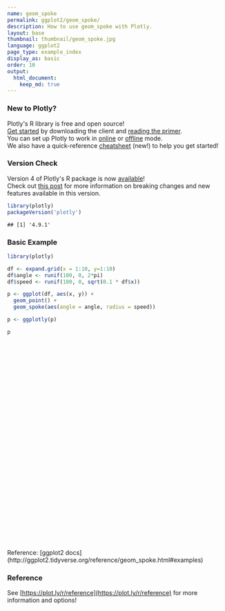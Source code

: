 ```yaml
---
name: geom_spoke
permalink: ggplot2/geom_spoke/
description: How to use geom_spoke with Plotly.
layout: base
thumbnail: thumbnail/geom_spoke.jpg
language: ggplot2
page_type: example_index
display_as: basic
order: 10
output:
  html_document:
    keep_md: true
---
```




### New to Plotly?

Plotly's R library is free and open source!<br>
[Get started](https://plot.ly/r/getting-started/) by downloading the client and [reading the primer](https://plot.ly/r/getting-started/).<br>
You can set up Plotly to work in [online](https://plot.ly/r/getting-started/#hosting-graphs-in-your-online-plotly-account) or [offline](https://plot.ly/r/offline/) mode.<br>
We also have a quick-reference [cheatsheet](https://images.plot.ly/plotly-documentation/images/r_cheat_sheet.pdf) (new!) to help you get started!

### Version Check

Version 4 of Plotly's R package is now [available](https://plot.ly/r/getting-started/#installation)!<br>
Check out [this post](http://moderndata.plot.ly/upgrading-to-plotly-4-0-and-above/) for more information on breaking changes and new features available in this version.


```r
library(plotly)
packageVersion('plotly')
```

```
## [1] '4.9.1'
```

### Basic Example


```r
library(plotly)

df <- expand.grid(x = 1:10, y=1:10)
df$angle <- runif(100, 0, 2*pi)
df$speed <- runif(100, 0, sqrt(0.1 * df$x))

p <- ggplot(df, aes(x, y)) +
  geom_point() +
  geom_spoke(aes(angle = angle, radius = speed))

p <- ggplotly(p)

p
```

<div id="htmlwidget-a020e3dc4673883f78b0" style="width:672px;height:480px;" class="plotly html-widget"></div>
<script type="application/json" data-for="htmlwidget-a020e3dc4673883f78b0">{"x":{"data":[{"x":[1,2,3,4,5,6,7,8,9,10,1,2,3,4,5,6,7,8,9,10,1,2,3,4,5,6,7,8,9,10,1,2,3,4,5,6,7,8,9,10,1,2,3,4,5,6,7,8,9,10,1,2,3,4,5,6,7,8,9,10,1,2,3,4,5,6,7,8,9,10,1,2,3,4,5,6,7,8,9,10,1,2,3,4,5,6,7,8,9,10,1,2,3,4,5,6,7,8,9,10],"y":[1,1,1,1,1,1,1,1,1,1,2,2,2,2,2,2,2,2,2,2,3,3,3,3,3,3,3,3,3,3,4,4,4,4,4,4,4,4,4,4,5,5,5,5,5,5,5,5,5,5,6,6,6,6,6,6,6,6,6,6,7,7,7,7,7,7,7,7,7,7,8,8,8,8,8,8,8,8,8,8,9,9,9,9,9,9,9,9,9,9,10,10,10,10,10,10,10,10,10,10],"text":["x:  1<br />y:  1","x:  2<br />y:  1","x:  3<br />y:  1","x:  4<br />y:  1","x:  5<br />y:  1","x:  6<br />y:  1","x:  7<br />y:  1","x:  8<br />y:  1","x:  9<br />y:  1","x: 10<br />y:  1","x:  1<br />y:  2","x:  2<br />y:  2","x:  3<br />y:  2","x:  4<br />y:  2","x:  5<br />y:  2","x:  6<br />y:  2","x:  7<br />y:  2","x:  8<br />y:  2","x:  9<br />y:  2","x: 10<br />y:  2","x:  1<br />y:  3","x:  2<br />y:  3","x:  3<br />y:  3","x:  4<br />y:  3","x:  5<br />y:  3","x:  6<br />y:  3","x:  7<br />y:  3","x:  8<br />y:  3","x:  9<br />y:  3","x: 10<br />y:  3","x:  1<br />y:  4","x:  2<br />y:  4","x:  3<br />y:  4","x:  4<br />y:  4","x:  5<br />y:  4","x:  6<br />y:  4","x:  7<br />y:  4","x:  8<br />y:  4","x:  9<br />y:  4","x: 10<br />y:  4","x:  1<br />y:  5","x:  2<br />y:  5","x:  3<br />y:  5","x:  4<br />y:  5","x:  5<br />y:  5","x:  6<br />y:  5","x:  7<br />y:  5","x:  8<br />y:  5","x:  9<br />y:  5","x: 10<br />y:  5","x:  1<br />y:  6","x:  2<br />y:  6","x:  3<br />y:  6","x:  4<br />y:  6","x:  5<br />y:  6","x:  6<br />y:  6","x:  7<br />y:  6","x:  8<br />y:  6","x:  9<br />y:  6","x: 10<br />y:  6","x:  1<br />y:  7","x:  2<br />y:  7","x:  3<br />y:  7","x:  4<br />y:  7","x:  5<br />y:  7","x:  6<br />y:  7","x:  7<br />y:  7","x:  8<br />y:  7","x:  9<br />y:  7","x: 10<br />y:  7","x:  1<br />y:  8","x:  2<br />y:  8","x:  3<br />y:  8","x:  4<br />y:  8","x:  5<br />y:  8","x:  6<br />y:  8","x:  7<br />y:  8","x:  8<br />y:  8","x:  9<br />y:  8","x: 10<br />y:  8","x:  1<br />y:  9","x:  2<br />y:  9","x:  3<br />y:  9","x:  4<br />y:  9","x:  5<br />y:  9","x:  6<br />y:  9","x:  7<br />y:  9","x:  8<br />y:  9","x:  9<br />y:  9","x: 10<br />y:  9","x:  1<br />y: 10","x:  2<br />y: 10","x:  3<br />y: 10","x:  4<br />y: 10","x:  5<br />y: 10","x:  6<br />y: 10","x:  7<br />y: 10","x:  8<br />y: 10","x:  9<br />y: 10","x: 10<br />y: 10"],"type":"scatter","mode":"markers","marker":{"autocolorscale":false,"color":"rgba(0,0,0,1)","opacity":1,"size":5.66929133858268,"symbol":"circle","line":{"width":1.88976377952756,"color":"rgba(0,0,0,1)"}},"hoveron":"points","showlegend":false,"xaxis":"x","yaxis":"y","hoverinfo":"text","frame":null},{"x":[1,1.17223032337237,null,2,2.33182426671331,null,3,3.16849603371447,null,4,3.9921274736374,null,5,4.82137701144149,null,6,5.91375936130436,null,7,7.38493061653675,null,8,8.36072825527948,null,9,8.2479340169302,null,10,9.07312938021445,null,1,0.989905155948372,null,2,2.02744905017016,null,3,2.91813172744942,null,4,4.31166773388688,null,5,5.1124018487441,null,6,5.97624297002978,null,7,6.97801282651906,null,8,8.04012928394192,null,9,9.00149803249378,null,10,9.38784087558189,null,1,0.984318377581116,null,2,2.27545954437324,null,3,3.04678943514395,null,4,3.59306906232058,null,5,5.02252461430194,null,6,5.81015366751344,null,7,6.91242123140319,null,8,8.2368601542246,null,9,8.70812943239522,null,10,9.14076860841752,null,1,1.15801546495944,null,2,2.30675966529853,null,3,3.12745525989154,null,4,3.72682114373784,null,5,5.25049428012529,null,6,5.50648309247204,null,7,6.89333347330449,null,8,7.93674635048411,null,9,8.69054077185887,null,10,10.1011460041182,null,1,0.824649192436832,null,2,2.05528937942673,null,3,2.99414262220252,null,4,4.60488683279072,null,5,5.18325046337771,null,6,6.54091792565966,null,7,7.21917202472841,null,8,8.10393421225074,null,9,9.01587149739378,null,10,10.8332239866464,null,1,1.20757689592968,null,2,2.17175953478056,null,3,2.54181564304935,null,4,3.95384572213973,null,5,5.50693023515312,null,6,5.71013999613995,null,7,7.04371851563015,null,8,7.89572890733375,null,9,8.88602708882608,null,10,9.98666489476815,null,1,0.944764458251615,null,2,2.00063983921954,null,3,3.04019858251801,null,4,4.0853279084849,null,5,4.47068400415955,null,6,6.3022720691876,null,7,6.9495951768839,null,8,7.54841806209971,null,9,9.76730804037702,null,10,10.3756115097554,null,1,1.04733374942098,null,2,1.67028347654687,null,3,3.06235239680592,null,4,4.08092522482365,null,5,5.11027004135506,null,6,6.6455692171768,null,7,6.50045524450459,null,8,7.94827987092925,null,9,9.11334738409809,null,10,9.19993839597216,null,1,1.204443119259,null,2,2.17222684324058,null,3,3.20140561038209,null,4,4.48332556729999,null,5,5.05607622483952,null,6,6.26218124111403,null,7,6.95900542223977,null,8,7.37539956553217,null,9,8.95514127524222,null,10,10.3354833400237,null,1,0.943982391276222,null,2,2.05103915757633,null,3,2.73716621133743,null,4,3.97210957048818,null,5,5.04872790414442,null,6,6.1172745889156,null,7,6.72796140705853,null,8,7.36736740654628,null,9,9.00086936366375,null,10,9.51177893069976],"y":[1,1.07671064644463,null,1,1.15930613037054,null,1,1.49120217699086,null,1,1.17061432825227,null,1,0.52972116080654,null,1,1.5075905366531,null,1,0.684982243357664,null,1,0.442232795359911,null,1,1.05731569075821,null,1,0.755500566650803,null,2,2.03539691703569,null,2,1.97851331483995,null,2,1.58637568435347,null,2,1.95339402306541,null,2,1.96183125249368,null,2,2.27148938336778,null,2,1.99084150241837,null,2,2.2321698698269,null,2,1.6954777516298,null,2,2.04987286017151,null,3,2.99230664004001,null,3,3.2496633265915,null,3,3.06083897319702,null,3,3.0593587050521,null,3,2.86772984124506,null,3,2.62557164826196,null,3,2.28862215820939,null,3,2.58519196102644,null,3,3.63765277397936,null,3,2.62106037559176,null,4,3.90327015411007,null,4,3.88033455800902,null,4,4.03497867534489,null,4,3.91470833199758,null,4,3.55558326661262,null,4,3.86258392338602,null,4,4.26929175501102,null,4,3.24499617937829,null,4,3.29692887008178,null,4,4.62209666451462,null,5,5.20987309335348,null,5,5.03531974557399,null,5,4.74769885871735,null,5,5.11811069331403,null,5,4.72463493634293,null,5,5.02589941890682,null,5,4.54654945484707,null,5,4.82247084161543,null,5,5.59968453936988,null,5,5.00601023620932,null,6,5.90106223739863,null,6,5.9524500880949,null,6,6.06836677094463,null,6,6.0657641701597,null,6,6.40902723586196,null,6,6.48637018872906,null,6,6.81528991993683,null,6,6.62486417549544,null,6,5.35411014716765,null,6,5.99449155883165,null,7,6.93181847069899,null,7,7.03403435731727,null,7,6.97882117626032,null,7,7.04714552242904,null,7,6.74849606706491,null,7,6.91042042488293,null,7,7.15496490005335,null,7,7.23125959065826,null,7,7.23106594834454,null,7,6.12868374571855,null,8,7.90417267741092,null,8,8.05621877718672,null,8,7.76719112192449,null,8,7.70806463152433,null,8,7.97329650063213,null,8,8.02220303908418,null,8,8.06116969720833,null,8,8.40639867137267,null,8,8.09641864087004,null,8,7.82599839347233,null,9,8.87288238023521,null,9,8.79527283818142,null,9,9.37882683292967,null,9,8.78514248063595,null,9,9.1975266080938,null,9,8.98163329847038,null,9,9.02854938251563,null,9,9.27062704132861,null,9,9.00954088370477,null,9,9.1322508791177,null,10,10.0616639335476,null,10,10.2292450012834,null,10,9.70585131615805,null,10,9.93191720303934,null,10,9.63792238153722,null,10,10.2220456526869,null,10,10.308786652008,null,10,10.4672147811716,null,10,9.99568115771838,null,10,10.4928713423532],"text":["angle: 0.419018401<br />speed: 0.188541262<br />x:  1<br />y:  1","angle: 0.419018401<br />speed: 0.188541262<br />x:  1<br />y:  1",null,"angle: 0.447594634<br />speed: 0.368083940<br />x:  2<br />y:  1","angle: 0.447594634<br />speed: 0.368083940<br />x:  2<br />y:  1",null,"angle: 1.240346216<br />speed: 0.519298076<br />x:  3<br />y:  1","angle: 1.240346216<br />speed: 0.519298076<br />x:  3<br />y:  1",null,"angle: 1.616905856<br />speed: 0.170795860<br />x:  4<br />y:  1","angle: 1.616905856<br />speed: 0.170795860<br />x:  4<br />y:  1",null,"angle: 4.349396146<br />speed: 0.503059001<br />x:  5<br />y:  1","angle: 4.349396146<br />speed: 0.503059001<br />x:  5<br />y:  1",null,"angle: 1.739091218<br />speed: 0.514864643<br />x:  6<br />y:  1","angle: 1.739091218<br />speed: 0.514864643<br />x:  6<br />y:  1",null,"angle: 5.597339835<br />speed: 0.497401012<br />x:  7<br />y:  1","angle: 5.597339835<br />speed: 0.497401012<br />x:  7<br />y:  1",null,"angle: 5.286466383<br />speed: 0.664250803<br />x:  8<br />y:  1","angle: 5.286466383<br />speed: 0.664250803<br />x:  8<br />y:  1",null,"angle: 3.065528702<br />speed: 0.754246864<br />x:  9<br />y:  1","angle: 3.065528702<br />speed: 0.754246864<br />x:  9<br />y:  1",null,"angle: 3.399507677<br />speed: 0.958576611<br />x: 10<br />y:  1","angle: 3.399507677<br />speed: 0.958576611<br />x: 10<br />y:  1",null,"angle: 1.848611131<br />speed: 0.036808255<br />x:  1<br />y:  2","angle: 1.848611131<br />speed: 0.036808255<br />x:  1<br />y:  2",null,"angle: 5.619030258<br />speed: 0.034858686<br />x:  2<br />y:  2","angle: 5.619030258<br />speed: 0.034858686<br />x:  2<br />y:  2",null,"angle: 4.516985498<br />speed: 0.421648537<br />x:  3<br />y:  2","angle: 4.516985498<br />speed: 0.421648537<br />x:  3<br />y:  2",null,"angle: 6.134747829<br />speed: 0.315133136<br />x:  4<br />y:  2","angle: 6.134747829<br />speed: 0.315133136<br />x:  4<br />y:  2",null,"angle: 5.955828690<br />speed: 0.118705640<br />x:  5<br />y:  2","angle: 5.955828690<br />speed: 0.118705640<br />x:  5<br />y:  2",null,"angle: 1.658080287<br />speed: 0.272526846<br />x:  6<br />y:  2","angle: 1.658080287<br />speed: 0.272526846<br />x:  6<br />y:  2",null,"angle: 3.536274302<br />speed: 0.023818352<br />x:  7<br />y:  2","angle: 3.536274302<br />speed: 0.023818352<br />x:  7<br />y:  2",null,"angle: 1.399642877<br />speed: 0.235612410<br />x:  8<br />y:  2","angle: 1.399642877<br />speed: 0.235612410<br />x:  8<br />y:  2",null,"angle: 4.717308228<br />speed: 0.304525933<br />x:  9<br />y:  2","angle: 4.717308228<br />speed: 0.304525933<br />x:  9<br />y:  2",null,"angle: 3.060301772<br />speed: 0.614187346<br />x: 10<br />y:  2","angle: 3.060301772<br />speed: 0.614187346<br />x: 10<br />y:  2",null,"angle: 3.597689763<br />speed: 0.017467143<br />x:  1<br />y:  3","angle: 3.597689763<br />speed: 0.017467143<br />x:  1<br />y:  3",null,"angle: 0.736313466<br />speed: 0.371765702<br />x:  2<br />y:  3","angle: 0.736313466<br />speed: 0.371765702<br />x:  2<br />y:  3",null,"angle: 0.915201650<br />speed: 0.076750452<br />x:  3<br />y:  3","angle: 0.915201650<br />speed: 0.076750452<br />x:  3<br />y:  3",null,"angle: 2.996745000<br />speed: 0.411237454<br />x:  4<br />y:  3","angle: 2.996745000<br />speed: 0.411237454<br />x:  4<br />y:  3",null,"angle: 4.881063395<br />speed: 0.134174339<br />x:  5<br />y:  3","angle: 4.881063395<br />speed: 0.134174339<br />x:  5<br />y:  3",null,"angle: 4.243133359<br />speed: 0.419807361<br />x:  6<br />y:  3","angle: 4.243133359<br />speed: 0.419807361<br />x:  6<br />y:  3",null,"angle: 4.589893896<br />speed: 0.716748543<br />x:  7<br />y:  3","angle: 4.589893896<br />speed: 0.716748543<br />x:  7<br />y:  3",null,"angle: 5.231220619<br />speed: 0.477669804<br />x:  8<br />y:  3","angle: 5.231220619<br />speed: 0.477669804<br />x:  8<br />y:  3",null,"angle: 2.000056998<br />speed: 0.701277041<br />x:  9<br />y:  3","angle: 2.000056998<br />speed: 0.701277041<br />x:  9<br />y:  3",null,"angle: 3.556955125<br />speed: 0.939081372<br />x: 10<br />y:  3","angle: 3.556955125<br />speed: 0.939081372<br />x: 10<br />y:  3",null,"angle: 5.733876724<br />speed: 0.185271558<br />x:  1<br />y:  4","angle: 5.733876724<br />speed: 0.185271558<br />x:  1<br />y:  4",null,"angle: 5.911246692<br />speed: 0.329273914<br />x:  2<br />y:  4","angle: 5.911246692<br />speed: 0.329273914<br />x:  2<br />y:  4",null,"angle: 0.267844442<br />speed: 0.132167889<br />x:  3<br />y:  4","angle: 0.267844442<br />speed: 0.132167889<br />x:  3<br />y:  4",null,"angle: 3.444221631<br />speed: 0.286184130<br />x:  4<br />y:  4","angle: 3.444221631<br />speed: 0.286184130<br />x:  4<br />y:  4",null,"angle: 5.225649533<br />speed: 0.510150583<br />x:  5<br />y:  4","angle: 5.225649533<br />speed: 0.510150583<br />x:  5<br />y:  4",null,"angle: 3.413156495<br />speed: 0.512291046<br />x:  6<br />y:  4","angle: 3.413156495<br />speed: 0.512291046<br />x:  6<br />y:  4",null,"angle: 1.947936321<br />speed: 0.289647712<br />x:  7<br />y:  4","angle: 1.947936321<br />speed: 0.289647712<br />x:  7<br />y:  4",null,"angle: 4.628804929<br />speed: 0.757648859<br />x:  8<br />y:  4","angle: 4.628804929<br />speed: 0.757648859<br />x:  8<br />y:  4",null,"angle: 4.297753499<br />speed: 0.768162761<br />x:  9<br />y:  4","angle: 4.297753499<br />speed: 0.768162761<br />x:  9<br />y:  4",null,"angle: 1.409617824<br />speed: 0.630265638<br />x: 10<br />y:  4","angle: 1.409617824<br />speed: 0.630265638<br />x: 10<br />y:  4",null,"angle: 2.266817087<br />speed: 0.273486053<br />x:  1<br />y:  5","angle: 2.266817087<br />speed: 0.273486053<br />x:  1<br />y:  5",null,"angle: 0.568472854<br />speed: 0.065607926<br />x:  2<br />y:  5","angle: 0.568472854<br />speed: 0.065607926<br />x:  2<br />y:  5",null,"angle: 4.689177330<br />speed: 0.252369124<br />x:  3<br />y:  5","angle: 4.689177330<br />speed: 0.252369124<br />x:  3<br />y:  5",null,"angle: 0.192834522<br />speed: 0.616310162<br />x:  4<br />y:  5","angle: 0.192834522<br />speed: 0.616310162<br />x:  4<br />y:  5",null,"angle: 5.299570906<br />speed: 0.330766762<br />x:  5<br />y:  5","angle: 5.299570906<br />speed: 0.330766762<br />x:  5<br />y:  5",null,"angle: 0.047843958<br />speed: 0.541537609<br />x:  6<br />y:  5","angle: 0.047843958<br />speed: 0.541537609<br />x:  6<br />y:  5",null,"angle: 5.162622194<br />speed: 0.503640520<br />x:  7<br />y:  5","angle: 5.162622194<br />speed: 0.503640520<br />x:  7<br />y:  5",null,"angle: 5.242040269<br />speed: 0.205715635<br />x:  8<br />y:  5","angle: 5.242040269<br />speed: 0.205715635<br />x:  8<br />y:  5",null,"angle: 1.544336093<br />speed: 0.599894533<br />x:  9<br />y:  5","angle: 1.544336093<br />speed: 0.599894533<br />x:  9<br />y:  5",null,"angle: 0.007213105<br />speed: 0.833245663<br />x: 10<br />y:  5","angle: 0.007213105<br />speed: 0.833245663<br />x: 10<br />y:  5",null,"angle: 5.838406359<br />speed: 0.229949665<br />x:  1<br />y:  6","angle: 5.838406359<br />speed: 0.229949665<br />x:  1<br />y:  6",null,"angle: 6.013109257<br />speed: 0.178219898<br />x:  2<br />y:  6","angle: 6.013109257<br />speed: 0.178219898<br />x:  2<br />y:  6",null,"angle: 2.993473099<br />speed: 0.463256862<br />x:  3<br />y:  6","angle: 2.993473099<br />speed: 0.463256862<br />x:  3<br />y:  6",null,"angle: 2.182739341<br />speed: 0.080343907<br />x:  4<br />y:  6","angle: 2.182739341<br />speed: 0.080343907<br />x:  4<br />y:  6",null,"angle: 0.678916473<br />speed: 0.651368976<br />x:  5<br />y:  6","angle: 0.678916473<br />speed: 0.651368976<br />x:  5<br />y:  6",null,"angle: 2.108244231<br />speed: 0.566193238<br />x:  6<br />y:  6","angle: 2.108244231<br />speed: 0.566193238<br />x:  6<br />y:  6",null,"angle: 1.517224360<br />speed: 0.816461244<br />x:  7<br />y:  6","angle: 1.517224360<br />speed: 0.816461244<br />x:  7<br />y:  6",null,"angle: 1.736142848<br />speed: 0.633504300<br />x:  8<br />y:  6","angle: 1.736142848<br />speed: 0.633504300<br />x:  8<br />y:  6",null,"angle: 4.537728269<br />speed: 0.655868528<br />x:  9<br />y:  6","angle: 4.537728269<br />speed: 0.655868528<br />x:  9<br />y:  6",null,"angle: 3.533322248<br />speed: 0.014428027<br />x: 10<br />y:  6","angle: 3.533322248<br />speed: 0.014428027<br />x: 10<br />y:  6",null,"angle: 4.031504852<br />speed: 0.087747855<br />x:  1<br />y:  7","angle: 4.031504852<br />speed: 0.087747855<br />x:  1<br />y:  7",null,"angle: 1.551998738<br />speed: 0.034040371<br />x:  2<br />y:  7","angle: 1.551998738<br />speed: 0.034040371<br />x:  2<br />y:  7",null,"angle: 5.798285236<br />speed: 0.045436424<br />x:  3<br />y:  7","angle: 5.798285236<br />speed: 0.045436424<br />x:  3<br />y:  7",null,"angle: 0.504777208<br />speed: 0.097486164<br />x:  4<br />y:  7","angle: 0.504777208<br />speed: 0.097486164<br />x:  4<br />y:  7",null,"angle: 3.585162502<br />speed: 0.586028712<br />x:  5<br />y:  7","angle: 3.585162502<br />speed: 0.586028712<br />x:  5<br />y:  7",null,"angle: 5.995076698<br />speed: 0.315266402<br />x:  6<br />y:  7","angle: 5.995076698<br />speed: 0.315266402<br />x:  6<br />y:  7",null,"angle: 1.885268853<br />speed: 0.162956333<br />x:  7<br />y:  7","angle: 1.885268853<br />speed: 0.162956333<br />x:  7<br />y:  7",null,"angle: 2.668304108<br />speed: 0.507353176<br />x:  8<br />y:  7","angle: 2.668304108<br />speed: 0.507353176<br />x:  8<br />y:  7",null,"angle: 0.292500910<br />speed: 0.801344558<br />x:  9<br />y:  7","angle: 0.292500910<br />speed: 0.801344558<br />x:  9<br />y:  7",null,"angle: 5.119402505<br />speed: 0.948828763<br />x: 10<br />y:  7","angle: 5.119402505<br />speed: 0.948828763<br />x: 10<br />y:  7",null,"angle: 5.171183573<br />speed: 0.106880118<br />x:  1<br />y:  8","angle: 5.171183573<br />speed: 0.106880118<br />x:  1<br />y:  8",null,"angle: 2.972710362<br />speed: 0.334475017<br />x:  2<br />y:  8","angle: 2.972710362<br />speed: 0.334475017<br />x:  2<br />y:  8",null,"angle: 4.974073930<br />speed: 0.241014097<br />x:  3<br />y:  8","angle: 4.974073930<br />speed: 0.241014097<br />x:  3<br />y:  8",null,"angle: 4.982801717<br />speed: 0.302944139<br />x:  4<br />y:  8","angle: 4.982801717<br />speed: 0.302944139<br />x:  4<br />y:  8",null,"angle: 6.045594634<br />speed: 0.113457300<br />x:  5<br />y:  8","angle: 6.045594634<br />speed: 0.113457300<br />x:  5<br />y:  8",null,"angle: 0.034379413<br />speed: 0.645950918<br />x:  6<br />y:  8","angle: 0.034379413<br />speed: 0.645950918<br />x:  6<br />y:  8",null,"angle: 3.019748340<br />speed: 0.503275963<br />x:  7<br />y:  8","angle: 3.019748340<br />speed: 0.503275963<br />x:  7<br />y:  8",null,"angle: 1.697380371<br />speed: 0.409676521<br />x:  8<br />y:  8","angle: 1.697380371<br />speed: 0.409676521<br />x:  8<br />y:  8",null,"angle: 0.704869708<br />speed: 0.148809219<br />x:  9<br />y:  8","angle: 0.704869708<br />speed: 0.148809219<br />x:  9<br />y:  8",null,"angle: 3.355743052<br />speed: 0.818764392<br />x: 10<br />y:  8","angle: 3.355743052<br />speed: 0.818764392<br />x: 10<br />y:  8",null,"angle: 5.726908458<br />speed: 0.240740271<br />x:  1<br />y:  9","angle: 5.726908458<br />speed: 0.240740271<br />x:  1<br />y:  9",null,"angle: 5.411781573<br />speed: 0.267535598<br />x:  2<br />y:  9","angle: 5.411781573<br />speed: 0.267535598<br />x:  2<br />y:  9",null,"angle: 1.082145686<br />speed: 0.429038447<br />x:  3<br />y:  9","angle: 1.082145686<br />speed: 0.429038447<br />x:  3<br />y:  9",null,"angle: 5.864881236<br />speed: 0.528930390<br />x:  4<br />y:  9","angle: 5.864881236<br />speed: 0.528930390<br />x:  4<br />y:  9",null,"angle: 1.294182228<br />speed: 0.205332179<br />x:  5<br />y:  9","angle: 1.294182228<br />speed: 0.205332179<br />x:  5<br />y:  9",null,"angle: 6.213246112<br />speed: 0.262823779<br />x:  6<br />y:  9","angle: 6.213246112<br />speed: 0.262823779<br />x:  6<br />y:  9",null,"angle: 2.533274424<br />speed: 0.049956207<br />x:  7<br />y:  9","angle: 2.533274424<br />speed: 0.049956207<br />x:  7<br />y:  9",null,"angle: 2.732729505<br />speed: 0.680708967<br />x:  8<br />y:  9","angle: 2.732729505<br />speed: 0.680708967<br />x:  8<br />y:  9",null,"angle: 2.932028003<br />speed: 0.045862116<br />x:  9<br />y:  9","angle: 2.932028003<br />speed: 0.045862116<br />x:  9<br />y:  9",null,"angle: 0.375505032<br />speed: 0.360609715<br />x: 10<br />y:  9","angle: 0.375505032<br />speed: 0.360609715<br />x: 10<br />y:  9",null,"angle: 2.308251559<br />speed: 0.083309142<br />x:  1<br />y: 10","angle: 2.308251559<br />speed: 0.083309142<br />x:  1<br />y: 10",null,"angle: 1.351729089<br />speed: 0.234857970<br />x:  2<br />y: 10","angle: 1.351729089<br />speed: 0.234857970<br />x:  2<br />y: 10",null,"angle: 3.983154097<br />speed: 0.394468058<br />x:  3<br />y: 10","angle: 3.983154097<br />speed: 0.394468058<br />x:  3<br />y: 10",null,"angle: 4.323587497<br />speed: 0.073574067<br />x:  4<br />y: 10","angle: 4.323587497<br />speed: 0.073574067<br />x:  4<br />y: 10",null,"angle: 4.846163842<br />speed: 0.365341772<br />x:  5<br />y: 10","angle: 4.846163842<br />speed: 0.365341772<br />x:  5<br />y: 10",null,"angle: 1.084879004<br />speed: 0.251112726<br />x:  6<br />y: 10","angle: 1.084879004<br />speed: 0.251112726<br />x:  6<br />y: 10",null,"angle: 2.293010007<br />speed: 0.411526661<br />x:  7<br />y: 10","angle: 2.293010007<br />speed: 0.411526661<br />x:  7<br />y: 10",null,"angle: 2.505476295<br />speed: 0.786456388<br />x:  8<br />y: 10","angle: 2.505476295<br />speed: 0.786456388<br />x:  8<br />y: 10",null,"angle: 4.911029935<br />speed: 0.004405473<br />x:  9<br />y: 10","angle: 4.911029935<br />speed: 0.004405473<br />x:  9<br />y: 10",null,"angle: 2.351454633<br />speed: 0.693744890<br />x: 10<br />y: 10","angle: 2.351454633<br />speed: 0.693744890<br />x: 10<br />y: 10"],"type":"scatter","mode":"lines","line":{"width":1.88976377952756,"color":"rgba(0,0,0,1)","dash":"solid"},"hoveron":"points","showlegend":false,"xaxis":"x","yaxis":"y","hoverinfo":"text","frame":null}],"layout":{"margin":{"t":26.2283105022831,"r":7.30593607305936,"b":40.1826484018265,"l":48.9497716894977},"plot_bgcolor":"rgba(235,235,235,1)","paper_bgcolor":"rgba(255,255,255,1)","font":{"color":"rgba(0,0,0,1)","family":"","size":14.6118721461187},"xaxis":{"domain":[0,1],"automargin":true,"type":"linear","autorange":false,"range":[0.324220452726353,11.3336527263569],"tickmode":"array","ticktext":["3","6","9"],"tickvals":[3,6,9],"categoryorder":"array","categoryarray":["3","6","9"],"nticks":null,"ticks":"outside","tickcolor":"rgba(51,51,51,1)","ticklen":3.65296803652968,"tickwidth":0.66417600664176,"showticklabels":true,"tickfont":{"color":"rgba(77,77,77,1)","family":"","size":11.689497716895},"tickangle":-0,"showline":false,"linecolor":null,"linewidth":0,"showgrid":true,"gridcolor":"rgba(255,255,255,1)","gridwidth":0.66417600664176,"zeroline":false,"anchor":"y","title":{"text":"x","font":{"color":"rgba(0,0,0,1)","family":"","size":14.6118721461187}},"hoverformat":".2f"},"yaxis":{"domain":[0,1],"automargin":true,"type":"linear","autorange":false,"range":[-0.0602991319897541,10.9954032697029],"tickmode":"array","ticktext":["0.0","2.5","5.0","7.5","10.0"],"tickvals":[0,2.5,5,7.5,10],"categoryorder":"array","categoryarray":["0.0","2.5","5.0","7.5","10.0"],"nticks":null,"ticks":"outside","tickcolor":"rgba(51,51,51,1)","ticklen":3.65296803652968,"tickwidth":0.66417600664176,"showticklabels":true,"tickfont":{"color":"rgba(77,77,77,1)","family":"","size":11.689497716895},"tickangle":-0,"showline":false,"linecolor":null,"linewidth":0,"showgrid":true,"gridcolor":"rgba(255,255,255,1)","gridwidth":0.66417600664176,"zeroline":false,"anchor":"x","title":{"text":"y","font":{"color":"rgba(0,0,0,1)","family":"","size":14.6118721461187}},"hoverformat":".2f"},"shapes":[{"type":"rect","fillcolor":null,"line":{"color":null,"width":0,"linetype":[]},"yref":"paper","xref":"paper","x0":0,"x1":1,"y0":0,"y1":1}],"showlegend":false,"legend":{"bgcolor":"rgba(255,255,255,1)","bordercolor":"transparent","borderwidth":1.88976377952756,"font":{"color":"rgba(0,0,0,1)","family":"","size":11.689497716895}},"hovermode":"closest","barmode":"relative"},"config":{"doubleClick":"reset","showSendToCloud":false},"source":"A","attrs":{"3d1166e12eb3":{"x":{},"y":{},"type":"scatter"},"3d113feefd36":{"angle":{},"radius":{},"x":{},"y":{}}},"cur_data":"3d1166e12eb3","visdat":{"3d1166e12eb3":["function (y) ","x"],"3d113feefd36":["function (y) ","x"]},"highlight":{"on":"plotly_click","persistent":false,"dynamic":false,"selectize":false,"opacityDim":0.2,"selected":{"opacity":1},"debounce":0},"shinyEvents":["plotly_hover","plotly_click","plotly_selected","plotly_relayout","plotly_brushed","plotly_brushing","plotly_clickannotation","plotly_doubleclick","plotly_deselect","plotly_afterplot","plotly_sunburstclick"],"base_url":"https://plot.ly"},"evals":[],"jsHooks":[]}</script>
Reference: [ggplot2 docs](http://ggplot2.tidyverse.org/reference/geom_spoke.html#examples)

### Reference

See [https://plot.ly/r/reference](https://plot.ly/r/reference) for more information and options!
